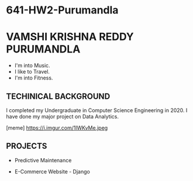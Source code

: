 # 641-HW2-Purumandla

# **VAMSHI KRISHNA REDDY PURUMANDLA** #
* I'm into Music.
* I like to Travel.
* I'm into Fitness.

## **TECHINICAL BACKGROUND**
I completed my Undergraduate in Computer Science Engineering in 2020. I have done my major project on Data Analytics.

[meme] https://i.imgur.com/1lWKvMe.jpeg


## **PROJECTS**
  * Predictive Maintenance


  * E-Commerce Website - Django
